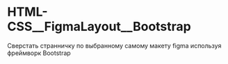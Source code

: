 # HTML-CSS__FigmaLayout__Bootstrap
Сверстать странничку по выбранному самому макету figma используя фреймворк Bootstrap
